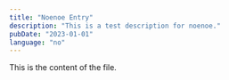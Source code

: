 ```yaml
---
title: "Noenoe Entry"
description: "This is a test description for noenoe."
pubDate: "2023-01-01"
language: "no"
---
```

This is the content of the file.
